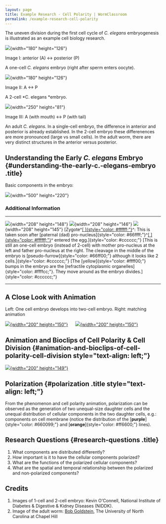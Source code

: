 ```yaml
---
layout: page
title: Example Research - Cell Polarity | WormClassroom
permalink: /example-research-cell-polarity
---
```

The uneven division during the first cell cycle of *C. elegans*
embryogenesis is illustrated as an example cell biology research.

![](/files/worm/zygote.jpg){width="180" height="126"}

Image I: anterior (A) &lt;-&gt; posterior (P)

A one-cell *C. elegans* embryo (right after sperm enters oocyte).

![](/files/worm/twoCell.jpg){width="180" height="126"}

Image II: A &lt;-&gt; P

A 2-cell *C. elegans *embryo.

![](/files/worm/worm.jpg){width="250" height="81"}

Image III: A (with mouth) &lt;-&gt; P (with tail)

An adult *C. elegans.* In a single-cell embryo, the difference in
anterior and posterior is already established. In the 2-cell embryo
these differenences are more pronounced (large vs small cells). In the
adult worm, there are very distinct structures in the anterior versus
posterior.

Understanding the Early *C. elegans* Embryo {#understanding-the-early-c.-elegans-embryo .title}
-------------------------------------------

Basic components in the embryo:

![](/files/worm/wholeA.jpg){width="500" height="220"}

### Additional Information

  -------------------------------------------------------------------------------------------------------------------------------------------------------------------------------------------------------------------------- ------------------------------------------------------------------------------------------------------------------------------------------------------------------------------------------------------------------------------------------------------------------------------- ----------------------------------------------------------------------------------------------------------------------------------------------------------------------------------------------------
  ![](/files/worm/MaPaternal.jpg){width="208" height="148"}                                                                                                                                                                  ![](/files/worm/Pseudo.jpg){width="208" height="146"}                                                                                                                                                                                                                           ![](/files/worm/Organelles.jpg){width="208" height="145"}
  [Zygote^[[ ]{style="color: #ffffff;"}](#zygote)^: This is taken soon after [paternal (dad) pro-nucleus]{style="color: #66ffff;"}^[[ ]{style="color: #ffffff;"}](#pronucleus)^ entered the egg.]{style="color: #cccccc;"}   [This is still an one-cell embryo (instead of 2-cell) with mother pro-nucleus at the left and father pro-nucleus at the right. The cleavage in the middle of the embryo is [pseudo-furrow]{style="color: #66ff00;"} although it looks like 2 cells.]{style="color: #cccccc;"}   [The [yellow]{style="color: #ffff00;"} bumps in the embryo are the [refractile cytoplasmic organelles]{style="color: #ffffcc;"}. They move around as the embryo divides.]{style="color: #cccccc;"}
  -------------------------------------------------------------------------------------------------------------------------------------------------------------------------------------------------------------------------- ------------------------------------------------------------------------------------------------------------------------------------------------------------------------------------------------------------------------------------------------------------------------------- ----------------------------------------------------------------------------------------------------------------------------------------------------------------------------------------------------

A Close Look with Animation
---------------------------

Left: One cell embryo develops into two-cell embryo. Right: matching
animation

[![](/files/worm/OneReal.jpg){width="200"
height="150"}](real-movie-vs-animation)     
[![](/files/worm/OneAni.jpg){width="200"
height="150"}](real-movie-vs-animation)

Animation and Bioclips of Cell Polarity & Cell Division {#animation-and-bioclips-of-cell-polarity-cell-division style="text-align: left;"}
-------------------------------------------------------

[![](/files/worm/PolarityBioclip.jpg){width="200"
height="149"}](cell-division-and-polarity)

Polarization {#polarization .title style="text-align: left;"}
------------

From the phenomenon and cell polarity animation, polarization can be
observed as the generation of two unequal-size daughter cells and the
unequal distribution of cellular components in the two daughter cells,
e.g.: components on cell membrane (notice the distribution of the
[**purple**]{style="color: #660099;"} and
[**orange**]{style="color: #ff6600;"} lines).

Research Questions {#research-questions .title}
------------------

1.  What components are distributed differently?
2.  How important is it to have the cellular components polarized?
3.  What are the functions of the polarized cellular components?
4.  What are the spatial and temporal relationship between the polarized
    and non-polarized components?

Credits
-------

1.  Images of 1-cell and 2-cell embryo: Kevin O'Connell, National
    Institute of Diabetes & Digestive & Kidney Diseases (NIDDK).
2.  Image of the adult worm: [Bob
    Goldstein](http://bio.unc.edu/people/faculty/goldstein/), The
    University of North Carolina at Chapel Hill

